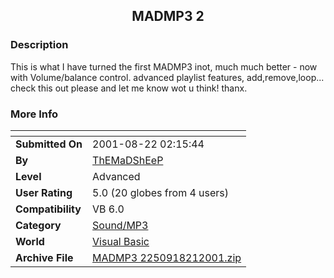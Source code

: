 ﻿<div align="center">

## MADMP3 2


</div>

### Description

This is what I have turned the first MADMP3 inot, much much better - now with Volume/balance control. advanced playlist features, add,remove,loop... check this out please and let me know wot u think! thanx.
 
### More Info
 


<span>             |<span>
---                |---
**Submitted On**   |2001-08-22 02:15:44
**By**             |[ThEMaDShEeP](https://github.com/Planet-Source-Code/PSCIndex/blob/master/ByAuthor/themadsheep.md)
**Level**          |Advanced
**User Rating**    |5.0 (20 globes from 4 users)
**Compatibility**  |VB 6\.0
**Category**       |[Sound/MP3](https://github.com/Planet-Source-Code/PSCIndex/blob/master/ByCategory/sound-mp3__1-45.md)
**World**          |[Visual Basic](https://github.com/Planet-Source-Code/PSCIndex/blob/master/ByWorld/visual-basic.md)
**Archive File**   |[MADMP3 2250918212001\.zip](https://github.com/Planet-Source-Code/themadsheep-madmp3-2__1-26473/archive/master.zip)








